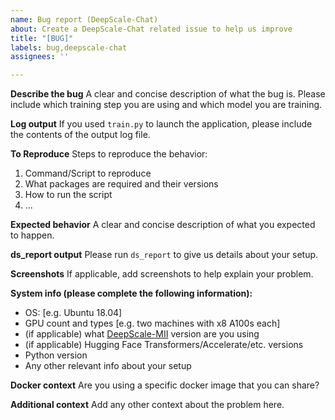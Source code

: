 ```yaml
---
name: Bug report (DeepScale-Chat)
about: Create a DeepScale-Chat related issue to help us improve
title: "[BUG]"
labels: bug,deepscale-chat
assignees: ''

---
```


**Describe the bug**
A clear and concise description of what the bug is. Please include which training step you are using and which model you are training.

**Log output**
If you used `train.py` to launch the application, please include the contents of the output log file.

**To Reproduce**
Steps to reproduce the behavior:
1. Command/Script to reproduce
2. What packages are required and their versions
3. How to run the script
4. ...

**Expected behavior**
A clear and concise description of what you expected to happen.

**ds_report output**
Please run `ds_report` to give us details about your setup.

**Screenshots**
If applicable, add screenshots to help explain your problem.

**System info (please complete the following information):**
 - OS: [e.g. Ubuntu 18.04]
 - GPU count and types [e.g. two machines with x8 A100s each]
 - (if applicable) what [DeepScale-MII](https://github.com/khulnasoft/deepscale-mii) version are you using
 - (if applicable) Hugging Face Transformers/Accelerate/etc. versions
 - Python version
 - Any other relevant info about your setup

**Docker context**
Are you using a specific docker image that you can share?

**Additional context**
Add any other context about the problem here.
